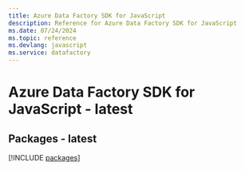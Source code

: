 ```yaml
---
title: Azure Data Factory SDK for JavaScript
description: Reference for Azure Data Factory SDK for JavaScript
ms.date: 07/24/2024
ms.topic: reference
ms.devlang: javascript
ms.service: datafactory
---
```

# Azure Data Factory SDK for JavaScript - latest
## Packages - latest
[!INCLUDE [packages](data-factory-index.md)]